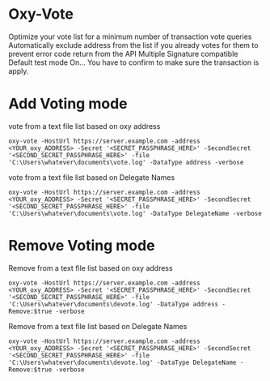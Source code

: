 # Oxy-Vote


Optimize your vote list for a minimum number of transaction vote queries  
Automatically exclude address from the list if you already votes for them to prevent error code return from the API 
Multiple Signature compatible 
Default test mode On... You have to confirm to make sure the transaction is apply.

# Add Voting mode

vote from a text file list based on oxy address

`oxy-vote -HostUrl https://server.example.com -address <YOUR_oxy_ADDRESS> -Secret '<SECRET_PASSPHRASE_HERE>' -SecondSecret '<SECOND_SECRET_PASSPHRASE_HERE>' -file 'C:\Users\whatever\documents\vote.log' -DataType address -verbose`

vote from a text file list based on Delegate Names

`oxy-vote -HostUrl https://server.example.com -address <YOUR_oxy_ADDRESS> -Secret '<SECRET_PASSPHRASE_HERE>' -SecondSecret '<SECOND_SECRET_PASSPHRASE_HERE>' -file 'C:\Users\whatever\documents\vote.log' -DataType DelegateName -verbose`


# Remove Voting mode 

Remove from a text file list based on oxy address 

`oxy-vote -HostUrl https://server.example.com -address <YOUR_oxy_ADDRESS> -Secret '<SECRET_PASSPHRASE_HERE>' -SecondSecret '<SECOND_SECRET_PASSPHRASE_HERE>' -file 'C:\Users\whatever\documents\devote.log' -DataType address -Remove:$true -verbose`

Remove from a text file list based on Delegate Names

`oxy-vote -HostUrl https://server.example.com -address <YOUR_oxy_ADDRESS> -Secret '<SECRET_PASSPHRASE_HERE>' -SecondSecret '<SECOND_SECRET_PASSPHRASE_HERE>' -file 'C:\Users\whatever\documents\devote.log' -DataType DelegateName -Remove:$true -verbose`

 
